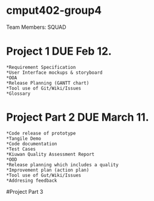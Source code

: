 # cmput402-group4
  Team Members: SQUAD

# Project 1 DUE Feb 12.
  
    *Requirement Specification
    *User Interface mockups & storyboard
    *OOA
    *Release Planning (GANTT chart)
    *Tool use of Git/Wiki/Issues
    *Glossary
  
  
# Project Part 2 DUE March 11.

    *Code release of prototype
    *Tangile Demo
    *Code documentation
    *Test Cases
    *Kiuwan Quality Assessment Report
    *OOD
    *Release planning which includes a quality 
    *Improvement plan (action plan)
    *Tool use of Gut/Wiki/Issues
    *Addresing feedback
  
#Project Part 3

